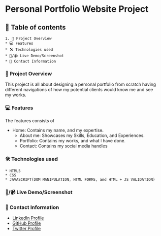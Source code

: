 # Personal Portfolio Website Project

## 📑 Table of contents
    1. 📖 Project Overview
    * 💻 Features
    * 🛠️ Technologies used
    * 📸/📹 Live Demo/Screenshot
    * 👤 Contact Information


### 📖 Project Overview

This project is all about designing a personal portfolio from scratch having different navigations of how my potential clients would know me and see my works.

### 💻 Features

The features consists of 
* Home: Contains my name, and my expertise.
    * About me: Showcases my Skills, Education, and Experiences.
    * Portfolio: Contains my works, and what I have done.
    * Contact: Contains my social media handles

### 🛠️ Technologies used
    * HTML5
    * CSS
    * JAVASCRIPT(DOM MANIPULATION, HTML FORMS, and HTML + JS VALIDATION)

### 📸/📹 Live Demo/Screenshot



### 👤 Contact Information

* [LinkedIn Profile](https://www.linkedin.com/in/augustine-ugberaese-223692162/)
* [GitHub Profile](https://github.com/Ambitiousdude/)
* [Twitter Profile](https://twitter.com/AUgberaese/)